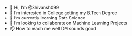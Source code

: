 - 👋 Hi, I’m @Shivansh099
- 👀 I’m interested in College getting my B.Tech Degree
- 🌱 I’m currently learning Data Science
- 💞️ I’m looking to collaborate on Machine Learning Projects
- 📫 How to reach me well DM sounds good

<!---
Shivansh099/Shivansh099 is a ✨ special ✨ repository because its `README.md` (this file) appears on your GitHub profile.
You can click the Preview link to take a look at your changes.
--->
